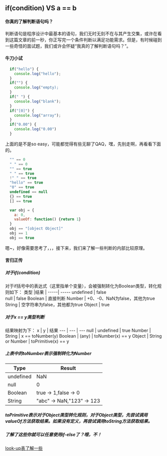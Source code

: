 ## if(condition) VS a == b
#### 你真的了解判断语句吗？
判断语句是程序设计中最基本的语句，我们无时无刻不在与其产生交集，或许在看到这篇文章的前一秒，你正写完一个条件判断以满足功能需求。但是，有时候碰到一些奇怪的面试题，我们或许会怀疑“我真的了解判断语句吗？”。
#### 牛刀小试
```javascript
  if("hello") {
    console.log("hello");
  }
  if("") {
    console.log("empty);
  }
  if(" ") {
    console.log("blank");
  }
  if("[0]") {
    console.log("array");
  }
  if("0.00") {
    console.log("0.00")
  }
```
上面的是不是so easy，可能都觉得有些无聊了QAQ，嘿，先别走啊，再看看下面的。
```javascript
  "" == 0
  " " == 0
  "" == true
  " " == true
  !" " == true
  "hello" == true
  "0" == true
  undefined == null
  {} == true
  [] == true
```
```javascript
  var obj = {
    a: 0,
    valueOf: function() {return 1}
  }
  obj == "[object Object]"
  obj == 1
  obj == true
```
嗯~，好像需要思考了，，，接下来，我们来了解一些判断的内部比较原理。
#### 言归正传
##### 对于if(condition)
对于if括号中的表达式（这里指单个变量），会被强制转化为Boolean类型，转化规则如下：
类型 |结果 | 
-----| -----
undefined | false  
null | false
Boolean | 直接判断
Number | +0、-0、NaN为false，其他为true
String | 空字符串为false，其他都为true
Object | true
##### 对于x == y类型判断
结果映射为下：
x | y | 结果
--- | --- | ---
null | undefined | true
Number | String | x == toNumber(y)
Boolean | (any) | toNumber(x) == y
Object | String or Number | toPrimitive(x) == y
##### 上表中的toNumber表示强制转化为Number
Type | Result
----- | -----
undefined | NaN
null | 0
Boolean | true -> 1,false -> 0
String | "abc" -> NaN,"123" -> 123
##### toPrimitive表示对于Object类型转化规则，对于Object类型，先尝试调用valueOf方法获取结果。如果没有定义，再尝试调用toString方法获取结果。

##### 了解了这些你就可以任意使用if-else了？哦，不！
[look-up表了解一些](https://juejin.im/post/5b4b73e7f265da0f96287f0a)




